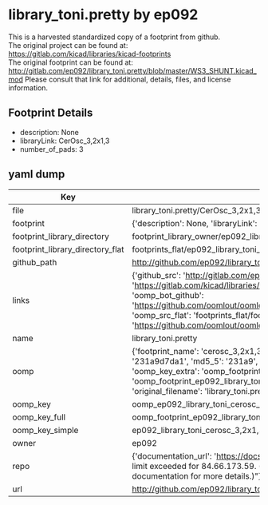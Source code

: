 # library_toni.pretty by ep092  
This is a harvested standardized copy of a footprint from github.  
The original project can be found at:  
https://gitlab.com/kicad/libraries/kicad-footprints  
The original footprint can be found at:
http://gitlab.com/ep092/library_toni.pretty/blob/master/WS3_SHUNT.kicad_mod
Please consult that link for additional, details, files, and license information.  
## Footprint Details
* description: None  
* libraryLink: CerOsc_3,2x1,3  
* number_of_pads: 3  
## yaml dump  
| Key | Value |  
| --- | --- |  
| file | library_toni.pretty/CerOsc_3,2x1,3.kicad_mod |  
| footprint | {'description': None, 'libraryLink': 'CerOsc_3,2x1,3', 'number_of_pads': 3} |  
| footprint_library_directory | footprint_library_owner/ep092_library_toni.pretty |  
| footprint_library_directory_flat | footprints_flat/ep092_library_toni_cerosc_3,2x1,3/working |  
| github_path | http://github.com/ep092/library_toni.pretty/blob/master/CerOsc_3,2x1,3.kicad_mod |  
| links | {'github_src': 'http://gitlab.com/ep092/library_toni.pretty/blob/master/WS3_SHUNT.kicad_mod', 'github_src_repo': 'https://gitlab.com/kicad/libraries/kicad-footprints', 'oomp_bot': 'footprints/ep092_library_toni_cerosc_3,2x1,3/working', 'oomp_bot_github': 'https://github.com/oomlout/oomlout_oomp_footprint_bot/tree/main/footprints/ep092_library_toni_cerosc_3,2x1,3/working', 'oomp_src_flat': 'footprints_flat/footprints_flat/ep092_library_toni_cerosc_3,2x1,3/working', 'oomp_src_flat_github': 'https://github.com/oomlout/oomlout_oomp_footprint_src/tree/main/footprints_flat/ep092_library_toni_cerosc_3,2x1,3/working'} |  
| name | library_toni.pretty |  
| oomp | {'footprint_name': 'cerosc_3,2x1,3', 'library_name': 'library_toni', 'md5': '231a9d7da1e99e9818d2e00327e3db63', 'md5_10': '231a9d7da1', 'md5_5': '231a9', 'md5_6': '231a9d', 'oomp_key': 'oomp_ep092_library_toni_cerosc_3,2x1,3', 'oomp_key_extra': 'oomp_footprint_ep092_library_toni_cerosc_3,2x1,3', 'oomp_key_full': 'oomp_footprint_ep092_library_toni_cerosc_3,2x1,3_231a9d', 'oomp_key_simple': 'ep092_library_toni_cerosc_3,2x1,3', 'original_filename': 'library_toni.pretty/CerOsc_3,2x1,3.kicad_mod', 'owner_name': 'ep092'} |  
| oomp_key | oomp_ep092_library_toni_cerosc_3,2x1,3 |  
| oomp_key_full | oomp_footprint_ep092_library_toni_cerosc_3,2x1,3 |  
| oomp_key_simple | ep092_library_toni_cerosc_3,2x1,3 |  
| owner | ep092 |  
| repo | {'documentation_url': 'https://docs.github.com/rest/overview/resources-in-the-rest-api#rate-limiting', 'message': "API rate limit exceeded for 84.66.173.59. (But here's the good news: Authenticated requests get a higher rate limit. Check out the documentation for more details.)"} |  
| url | http://github.com/ep092/library_toni.pretty |  

